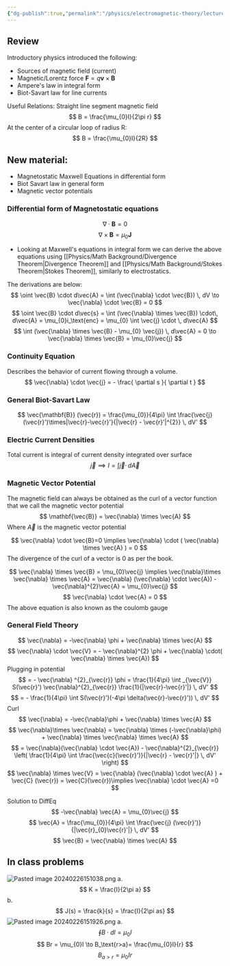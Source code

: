 ```yaml
---
{"dg-publish":true,"permalink":"/physics/electromagnetic-theory/lecture-notes/2024-02-26-magnetic-field/"}
---
```


## Review
Introductory physics introduced the following:
- Sources of magnetic field (current)
- Magnetic/Lorentz force $\mathbf{F} = q \mathbf{v}\times \mathbf{B}$
- Ampere's law in integral form
- Biot-Savart law for line currents

Useful Relations: 
Straight line segment magnetic field
$$
B = \frac{\mu_{0}I}{2\pi r}
$$
At the center of a circular loop of radius R:
$$
B = \frac{\mu_{0}I}{2R}
$$
## New material: 
- Magnetostatic Maxwell Equations in differential form
- Biot Savart law in general form 
- Magnetic vector potentials

### Differential form of Magnetostatic equations
$$
	\nabla \cdot \mathbf{B} =0
$$
$$
\nabla \times \mathbf{B }= \mu_{0}\mathbf{J}
$$
- Looking at Maxwell's equations in integral form we can derive the above equations using [[Physics/Math Background/Divergence Theorem\|Divergence Theorem]] and [[Physics/Math Background/Stokes Theorem\|Stokes Theorem]], similarly to electrostatics.

The derivations are below: 
$$
\oint \vec{B} \cdot d\vec{A} = \int (\vec{\nabla} \cdot \vec{B}) \, dV \to \vec{\nabla} \cdot \vec{B} = 0 
$$
$$
\oint \vec{B} \cdot d\vec{s} = \int (\vec{\nabla} \times \vec{B}) \cdot\, d\vec{A} =  \mu_{0}i_\text{enc} = \mu_{0} \int \vec{j} \cdot \, d\vec{A} 
$$
$$
	\int (\vec{\nabla} \times \vec{B} - \mu_{0} \vec{j}) \, d\vec{A} = 0 \to \vec{\nabla} \times \vec{B} = \mu_{0}\vec{j}
$$
### Continuity Equation
Describes the behavior of current flowing through a volume. 
$$
\vec{\nabla} \cdot \vec{j} = - \frac{ \partial s }{ \partial t } 
$$
### General Biot-Savart Law
$$
\vec{\mathbf{B}} (\vec{r}) = \frac{\mu_{0}}{4\pi} \int \frac{\vec{j}(\vec{r}')\times|\vec{r}-\vec{r}'}{|\vec{r} - \vec{r}'|^{2}} \, dV' 
$$
### Electric Current Densities
Total current is integral of current density integrated over surface
$$
	\vec{j} \implies I =\int \vec{j} \cdot \, d\vec{A}
$$

### Magnetic Vector Potential
The magnetic field can always be obtained as the curl of a vector function that we call the magnetic vector potential
$$
\mathbf{\vec{B}} = \vec{\nabla} \times \vec{A} 
$$
Where $\vec{A}$ is the magnetic vector potential

$$
\vec{\nabla} \cdot \vec{B}=0  \implies \vec{\nabla} \cdot ( \vec{\nabla} \times \vec{A} ) = 0
$$
The divergence of the curl of a vector is 0 as per the book. 

$$
\vec{\nabla}  \times \vec{B} = \mu_{0}\vec{j} \implies \vec{\nabla}\times \vec{\nabla} \times \vec{A} = \vec{\nabla}  (\vec{\nabla} \cdot \vec{A}) - \vec{\nabla}^{2}\vec{A} = \mu_{0}\vec{j}
$$
$$
 \vec{\nabla}  \cdot \vec{A} = 0
$$
The above equation is also known as the coulomb gauge

### General Field Theory
$$
\vec{\nabla} = -\vec{\nabla} \phi + \vec{\nabla} \times \vec{A} 
$$
$$
\vec{\nabla} \cdot \vec{V} = - \vec{\nabla}^{2} \phi + \vec{\nabla} \cdot( \vec{\nabla} \times \vec{A})
$$
Plugging in potential 
$$
= - \vec{\nabla} ^{2}_{\vec{r}} \phi  = \frac{1}{4\pi} \int _{\vec{V}}  S(\vec{r}') \vec{\nabla}^{2}_{\vec{r}} \frac{1}{|\vec{r}-\vec{r}'|} \, dV'
$$
$$
= - \frac{1}{4\pi} \int  S(\vec{r}')(-4\pi \delta(\vec{r}-\vec{r}')) \, dV'
$$
Curl
$$
\vec{\nabla} = -\vec{\nabla}\phi + \vec{\nabla} \times \vec{A}
$$
$$
\vec{\nabla}\times \vec{\nabla} = \vec{\nabla} \times (-\vec{\nabla}\phi) + \vec{\nabla} \times \vec{\nabla} \times \vec{A} 
$$
$$
= \vec{\nabla}(\vec{\nabla} \cdot \vec{A}) - \vec{\nabla}^{2}_{\vec{r}} \left( \frac{1}{4\pi} \int \frac{\vec{c}(\vec{r}')}{|\vec{r} - \vec{r}'|} \, dV'  \right)
$$
$$
\vec{\nabla} \times \vec{V} = \vec{\nabla} (\vec{\nabla} \cdot \vec{A} ) + \vec{C} (\vec{r}) = \vec{C}(\vec{r})\implies \vec{\nabla} \cdot \vec{A} =0
$$

Solution to DiffEq
$$
-\vec{\nabla} \vec{A} = \mu_{0}\vec{j}
$$
$$
\vec{A} = \frac{\mu_{0}}{4\pi} \int  \frac{\vec{j} (\vec{r}')}{|\vec{r}_{0}\vec{r}'|} \, dV' 
$$
$$
\vec{B} = \vec{\nabla} \times \vec{A}
$$

## In class problems
![Pasted image 20240226151038.png](/img/user/Attachments/Pasted%20image%2020240226151038.png)
a. 
$$
K = \frac{I}{2\pi a}
$$
b. 
$$
J(s) =  \frac{k}{s} = \frac{I}{2\pi as}
$$
![Pasted image 20240226151926.png](/img/user/Attachments/Pasted%20image%2020240226151926.png)
a. 
$$
\oint B \cdot dl = \mu_{0}I
$$
$$
Br = \mu_{0}I \to B_\text{r>a}= \frac{\mu_{0}I}{r}
$$
$$
B_{a>r} = \mu_{0}Ir
$$











